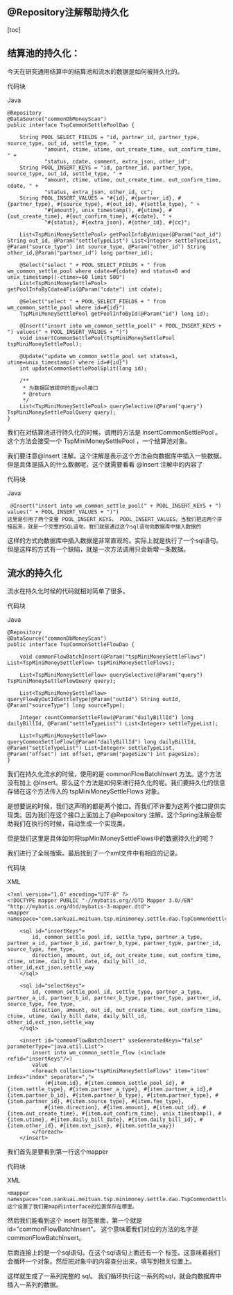 ## @Repository注解帮助持久化

[toc]

## 结算池的持久化：

今天在研究通用结算中的结算池和流水的数据是如何被持久化的。  

代码块

Java

```
@Repository
@DataSource("commonDbMoneyScan")
public interface TspCommonSettlePoolDao {

    String POOL_SELECT_FIELDS = "id, partner_id, partner_type, source_type, out_id, settle_type, " +
            "amount, ctime, utime, out_create_time, out_confirm_time, " +
            "status, cdate, comment, extra_json, other_id";
    String POOL_INSERT_KEYS = "id, partner_id, partner_type, source_type, out_id, settle_type, " +
            "amount, ctime, utime, out_create_time, out_confirm_time, cdate, " +
            "status, extra_json, other_id, cc";
    String POOL_INSERT_VALUES = "#{id}, #{partner_id}, #{partner_type}, #{source_type}, #{out_id}, #{settle_type}, " +
            "#{amount}, unix_timestamp(), #{utime}, #{out_create_time}, #{out_confirm_time}, #{cdate}, " +
            "#{status}, #{extra_json}, #{other_id}, #{cc}";

    List<TspMiniMoneySettlePool> getPoolInfoByUnique(@Param("out_id") String out_id, @Param("settleTypeList") List<Integer> settleTypeList, @Param("source_type") int source_type, @Param("other_id") String other_id,@Param("partner_id") long partner_id);

    @Select("select " + POOL_SELECT_FIELDS + " from wm_common_settle_pool where cdate=#{cdate} and status=0 and unix_timestamp()-ctime>=60 limit 500")
    List<TspMiniMoneySettlePool> getPoolInfoByCdate4Fix(@Param("cdate") int cdate);

    @Select("select " + POOL_SELECT_FIELDS + " from wm_common_settle_pool where id=#{id}")
    TspMiniMoneySettlePool getPoolInfoById(@Param("id") long id);

    @Insert("insert into wm_common_settle_pool(" + POOL_INSERT_KEYS + ") values(" + POOL_INSERT_VALUES + ")")
    void insertCommonSettlePool(TspMiniMoneySettlePool tspMiniMoneySettlePool);

    @Update("update wm_common_settle_pool set status=1, utime=unix_timestamp() where id=#{id}")
    int updateCommonSettlePoolSplit(long id);

    /**
     * 为数据回放提供的查pool接口
     * @return
     */
    List<TspMiniMoneySettlePool> querySelective(@Param("query") TspMiniMoneySettlePoolQuery query);
}
```

我们在对结算池进行持久化的时候，调用的方法是 insertCommonSettlePool 。这个方法会接受一个 TspMiniMoneySettlePool ，一个结算池对象。

我们要注意@Insert 注解。这个注解是表示这个方法会向数据库中插入一些数据。但是具体是插入的什么数据呢，这个就需要看看 @Insert 注解中的内容了

代码块

Java

```
 @Insert("insert into wm_common_settle_pool(" + POOL_INSERT_KEYS + ") values(" + POOL_INSERT_VALUES + ")")
这里是引用了两个变量 POOL_INSERT_KEYS， POOL_INSERT_VALUES。当我们把这两个拼接起来，就是一个完整的SQL语句。我们就是通过这个sql语句向数据库中插入数据的
```

这样的方式向数据库中插入数据是非常直观的。实际上就是执行了一个sql语句。但是这样的方式有一个缺陷，就是一次方法调用只会新增一条数据。



## 流水的持久化

流水在持久化时候的代码就相对简单了很多。

代码块

Java

```
@Repository
@DataSource("commonDbMoneyScan")
public interface TspCommonSettleFlowDao {

    void commonFlowBatchInsert(@Param("tspMiniMoneySettleFlows") List<TspMiniMoneySettleFlow> tspMiniMoneySettleFlows);

    List<TspMiniMoneySettleFlow> querySelective(@Param("query") TspMiniMoneySettleFlowQuery query);

    List<TspMiniMoneySettleFlow> queryFlowByOutIdSettleType(@Param("outId") String outId, @Param("sourceType") long sourceType);

    Integer countCommonSettleFlow(@Param("dailyBillId") long dailyBillId, @Param("settleTypeList") List<Integer> settleTypeList);

    List<TspMiniMoneySettleFlow> queryCommonSettleFlow(@Param("dailyBillId") long dailyBillId, @Param("settleTypeList") List<Integer> settleTypeList, @Param("offset") int offset, @Param("pageSize") int pageSize);
}
```

我们在持久化流水的时候，使用的是 commonFlowBatchInsert 方法。这个方法没有加上 @Insert。那么这个方法是如何来进行持久化的呢。我们要持久化的信息存储在这个方法传入的 tspMiniMoneySettleFlows 对象。



是想要说的时候，我们这声明的都是两个接口。而我们不许要为这两个接口提供实现类。因为我们在这个接口上面加上了@Repository 注解。这个Spring注解会帮助我们在执行的时候，自动生成一个实现类。



但是我们这里是具体如何将tspMiniMoneySettleFlows中的数据持久化的呢？

我们进行了全局搜索。最后找到了一个xml文件中有相应的记录。

代码块

XML

```
<?xml version="1.0" encoding="UTF-8" ?>
<!DOCTYPE mapper PUBLIC "-//mybatis.org//DTD Mapper 3.0//EN" "http://mybatis.org/dtd/mybatis-3-mapper.dtd">
<mapper namespace="com.sankuai.meituan.tsp.minimoney.settle.dao.TspCommonSettleFlowDao">

    <sql id="insertKeys">
        id, common_settle_pool_id, settle_type, partner_a_type, partner_a_id, partner_b_id, partner_b_type, partner_type, partner_id, source_type, fee_type,
        direction, amount, out_id, out_create_time, out_confirm_time, ctime, utime, daily_bill_date, daily_bill_id, other_id,ext_json,settle_way
    </sql>

    <sql id="selectKeys">
        id, common_settle_pool_id, settle_type, partner_a_type, partner_a_id, partner_b_id, partner_b_type, partner_type, partner_id, source_type, fee_type,
        direction, amount, out_id, out_create_time, out_confirm_time, ctime, utime, daily_bill_date, daily_bill_id, other_id,ext_json,settle_way
    </sql>

    <insert id="commonFlowBatchInsert" useGeneratedKeys="false" parameterType="java.util.List">
        insert into wm_common_settle_flow (<include refid="insertKeys"/>)
        value
        <foreach collection="tspMiniMoneySettleFlows" item="item" index="index" separator=",">
            (#{item.id}, #{item.common_settle_pool_id}, #{item.settle_type}, #{item.partner_a_type}, #{item.partner_a_id},#{item.partner_b_id}, #{item.partner_b_type}, #{item.partner_type}, #{item.partner_id}, #{item.source_type}, #{item.fee_type},
            #{item.direction}, #{item.amount}, #{item.out_id}, #{item.out_create_time}, #{item.out_confirm_time}, unix_timestamp(), #{item.utime}, #{item.daily_bill_date}, #{item.daily_bill_id}, #{item.other_id}, #{item.ext_json}, #{item.settle_way})
        </foreach>
    </insert>
```

我们首先是要看到第一行这个mapper

代码块

XML

```
<mapper namespace="com.sankuai.meituan.tsp.minimoney.settle.dao.TspCommonSettleFlowDao"> 这个设置了我们要map的interface的位置保存在哪里。
```

然后我们能看到这个 insert 标签里面，第一个就是 id="commonFlowBatchInsert"。 这个意味着我们对应的方法的名字是 commonFlowBatchInsert。

后面连接上的是一个sql语句。在这个sql语句上面还有一个  <foreach> 标签。这意味着我们会循环一个对象。然后把对象中的内容查分出来，填写到相关位置上。

这样就生成了一系列完整的 sql。 我们循环执行这一系列的sql，就会向数据库中插入一系列的数据。
